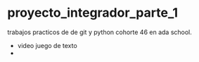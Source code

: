 # proyecto_integrador_parte_1
trabajos practicos de de git y python cohorte 46 en ada school.
- video juego de texto
- 
